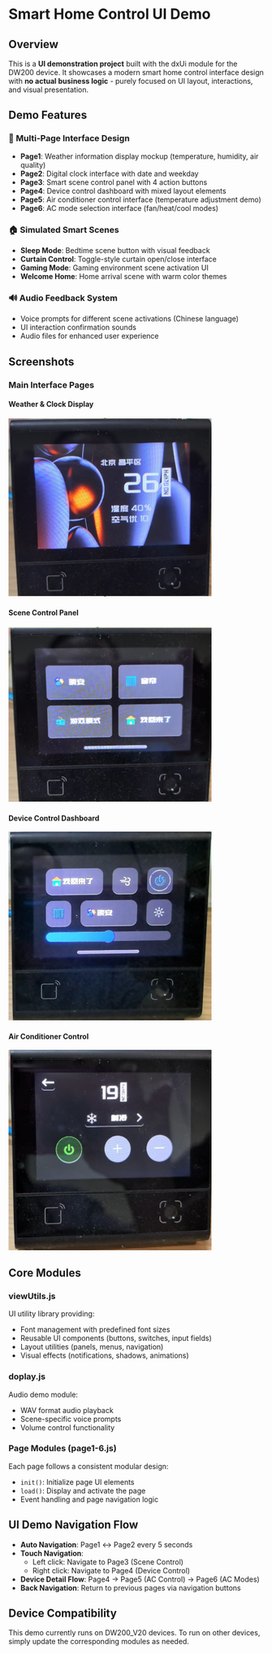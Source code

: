 # Smart Home Control UI Demo

## Overview

This is a **UI demonstration project** built with the dxUi module for the DW200 device. It showcases a modern smart home control interface design with **no actual business logic** - purely focused on UI layout, interactions, and visual presentation.

## Demo Features

### 📱 Multi-Page Interface Design

- **Page1**: Weather information display mockup (temperature, humidity, air quality)
- **Page2**: Digital clock interface with date and weekday
- **Page3**: Smart scene control panel with 4 action buttons
- **Page4**: Device control dashboard with mixed layout elements
- **Page5**: Air conditioner control interface (temperature adjustment demo)
- **Page6**: AC mode selection interface (fan/heat/cool modes)

### 🏠 Simulated Smart Scenes

- **Sleep Mode**: Bedtime scene button with visual feedback
- **Curtain Control**: Toggle-style curtain open/close interface
- **Gaming Mode**: Gaming environment scene activation UI
- **Welcome Home**: Home arrival scene with warm color themes

### 🔊 Audio Feedback System

- Voice prompts for different scene activations (Chinese language)
- UI interaction confirmation sounds
- Audio files for enhanced user experience

## Screenshots

### Main Interface Pages

#### Weather & Clock Display

<img src="screenshot1.jpg" width="400" alt="Weather Information Display">

#### Scene Control Panel

<img src="screenshot2.jpg" width="400" alt="Smart Scene Control Interface">

#### Device Control Dashboard

<img src="screenshot3.jpg" width="400" alt="Device Control Panel">

#### Air Conditioner Control

<img src="screenshot4.jpg" width="400" alt="AC Temperature Control Interface">

## Core Modules

### viewUtils.js

UI utility library providing:

- Font management with predefined font sizes
- Reusable UI components (buttons, switches, input fields)
- Layout utilities (panels, menus, navigation)
- Visual effects (notifications, shadows, animations)

### doplay.js

Audio demo module:

- WAV format audio playback
- Scene-specific voice prompts
- Volume control functionality

### Page Modules (page1-6.js)

Each page follows a consistent modular design:

- `init()`: Initialize page UI elements
- `load()`: Display and activate the page
- Event handling and page navigation logic

## UI Demo Navigation Flow

- **Auto Navigation**: Page1 ↔ Page2 every 5 seconds
- **Touch Navigation**:
  - Left click: Navigate to Page3 (Scene Control)
  - Right click: Navigate to Page4 (Device Control)
- **Device Detail Flow**: Page4 → Page5 (AC Control) → Page6 (AC Modes)
- **Back Navigation**: Return to previous pages via navigation buttons

## Device Compatibility

This demo currently runs on DW200_V20 devices. To run on other devices, simply update the corresponding modules as needed.
